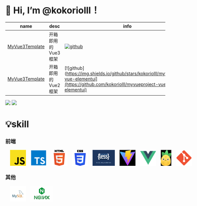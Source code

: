 <!---
- 👋 Hi, I’m @kokoriolll
- 👀 I’m interested in ...
- 🌱 I’m currently learning ...
- 💞️ I’m looking to collaborate on ...
- 📫 How to reach me ...
kokoriolll/kokoriolll is a ✨ special ✨ repository because its `README.md` (this file) appears on your GitHub profile.
You can click the Preview link to take a look at your changes.
--->

# 👋 Hi, I’m @kokoriolll！

| name                                                      | desc                                 | info                                                         |
|-----------------------------------------------------------| ------------------------------------ | ------------------------------------------------------------ |
| [MyVue3Template](https://github.com/kokoriolll/vue3-ts-vite-template) | 开箱即用的Vue3框架  |[![github](https://img.shields.io/github/stars/kokoriolll/vue3-ts-vite-template)](https://github.com/kokoriolll/vue3-ts-vite-template) |
| [MyVue3Template](https://github.com/kokoriolll/myvueproject-vue-elementui) | 开箱即用的Vue2框架  |[![github](https://img.shields.io/github/stars/kokoriolll/myvueproject-vue-elementui](https://github.com/kokoriolll/myvueproject-vue-elementui) |
<div>
<img height="180em" src="https://github-readme-stats.vercel.app/api?username=kokoriolll&show_icons=true" />
<img height="180em" src="https://github-readme-stats.vercel.app/api/top-langs/?username=kokoriolll&layout=compact" />
</div>

# 💡skill

### 前端
<div style='display:flex'>
<img width='50' height='50' title='javaScript' style='margin-left:15px;' src='assest/js.png' />
<img width='50' height='50' title='typeScript' style='margin-left:15px;' src='assest/ts.png' />
<img width='50' height='50' title='html5' style='margin-left:15px;' src='assest/h5.png' />
<img width='50' height='50' title='css3' style='margin-left:15px;' src='assest/css3.png' />
<img width='70' height='50' title='less' style='margin-left:15px;' src='assest/less.png' />
<img width='50' height='50' title='vite' style='margin-left:15px;' src='assest/vite.png' />
<img width='50' height='50' title='vue' style='margin-left:15px;' src='assest/vue.png' />
<img width='40' height='50' title='pinia' style='margin-left:15px;' src='assest/pinia.png' />
<img width='50' height='50' title='git' style='margin-left:15px;' src='assest/git.png' />
</div>

### 其他
<div style='display:flex'>
<img width='50' height='50' title='mysql' style='margin-left:15px;' src='assest/mysql.png' />
<img width='70' height='50' title='nginx' style='margin-left:15px;' src='assest/nginx.png' />
</div>

